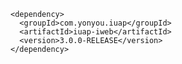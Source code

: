 ﻿	<dependency>
	  <groupId>com.yonyou.iuap</groupId>
	  <artifactId>iuap-iweb</artifactId>
	  <version>3.0.0-RELEASE</version>
	</dependency>